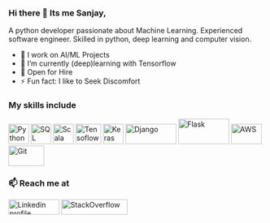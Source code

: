 ### Hi there 👋 Its me Sanjay,
A python developer passionate about Machine Learning. Experienced software engineer. Skilled in python, deep learning and computer vision.

- 🔭 I work on AI/ML Projects
- 🌱 I’m currently (deep)learning with Tensorflow
- 👯 Open for Hire
- ⚡ Fun fact: I like to Seek Discomfort

### My skills include

<p align="left">
  <img title="Python" src="https://raw.githubusercontent.com/Thomas-George-T/Thomas-George-T/master/assets/python.svg" width="40" height="40" />
  <img title="SQL" src="https://w0.pngwave.com/png/286/519/microsoft-azure-sql-database-microsoft-sql-server-azure-sql-data-warehouse-logo-png-clip-art-thumbnail.png" width="40" height="40" />
	<img title="Scala" src="https://raw.githubusercontent.com/Thomas-George-T/Thomas-George-T/master/assets/scala.svg" width="40" height="40" />
  <img title="Tensoflow" src="https://www.kubeflow.org/docs/images/logos/TensorFlow.png" width="50" height="40" />
  <img title="Keras" src="https://img.pngio.com/keras-linkedin-keras-png-200_200.jpg" width="40" height="40" />
	<img title="Django" src="https://www.djangoproject.com/m/img/logos/django-logo-negative.png" width="100" height="40" />
  <img title="Flask" src="https://miro.medium.com/max/480/1*MCpM5idqhNRjoWCfb_60OA.png" width="100" height="50" />
	<img title="AWS" src="https://raw.githubusercontent.com/Thomas-George-T/Thomas-George-T/master/assets/aws.svg" width="60" height="40" />
	<img title="Git" src="https://raw.githubusercontent.com/Thomas-George-T/Thomas-George-T/master/assets/git.svg" width="70" height="40" />
</p>

### 📫 Reach me at

<p align="left">
    <a href="https://www.linkedin.com/in/sanjay-parajuli/"><img alt="Linkedin profile" title="Linkedin" src="https://raw.githubusercontent.com/Thomas-George-T/Thomas-George-T/master/assets/linkedin.svg" width="100" height="30" /></a>
    <a href="https://stackoverflow.com/users/9924439/xanjay"><img alt="StackOverflow" src="https://upload.wikimedia.org/wikipedia/commons/thumb/0/02/Stack_Overflow_logo.svg/1280px-Stack_Overflow_logo.svg.png" title="StackOverflow" width="130" height="30" /></a>
</p>
